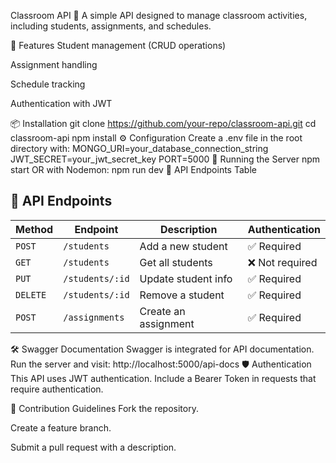 Classroom API 🚀
A simple API designed to manage classroom activities, including students, assignments, and schedules.

📌 Features
Student management (CRUD operations)

Assignment handling

Schedule tracking

Authentication with JWT

📦 Installation
git clone https://github.com/your-repo/classroom-api.git
cd classroom-api
npm install
⚙️ Configuration
Create a .env file in the root directory with:
MONGO_URI=your_database_connection_string
JWT_SECRET=your_jwt_secret_key
PORT=5000
🚀 Running the Server
npm start
OR with Nodemon:
npm run dev
📖 API Endpoints Table
## 📖 API Endpoints

| Method   | Endpoint         | Description              | Authentication |
|----------|-----------------|--------------------------|---------------|
| `POST`   | `/students`      | Add a new student        | ✅ Required   |
| `GET`    | `/students`      | Get all students         | ❌ Not required |
| `PUT`    | `/students/:id`  | Update student info      | ✅ Required   |
| `DELETE` | `/students/:id`  | Remove a student        | ✅ Required   |
| `POST`   | `/assignments`   | Create an assignment     | ✅ Required   |

🛠 Swagger Documentation
Swagger is integrated for API documentation. Run the server and visit:
http://localhost:5000/api-docs
🛡 Authentication
This API uses JWT authentication. Include a Bearer Token in requests that require authentication.

📌 Contribution Guidelines
Fork the repository.

Create a feature branch.

Submit a pull request with a description.
